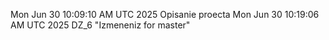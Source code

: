 Mon Jun 30 10:09:10 AM UTC 2025
Opisanie proecta
Mon Jun 30 10:19:06 AM UTC 2025
DZ_6 "Izmeneniz for master"

